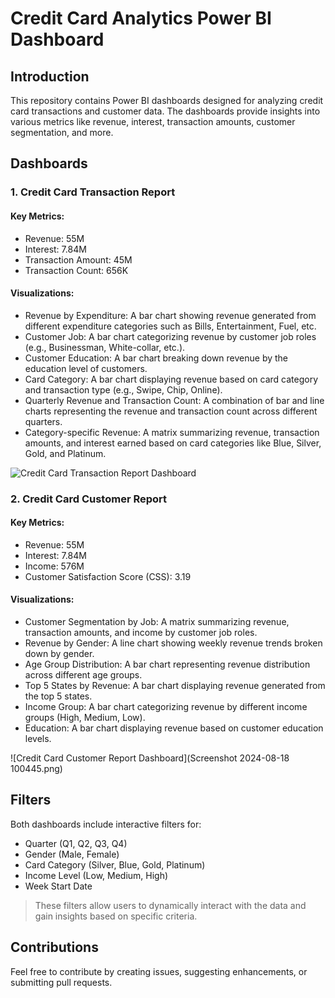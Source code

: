 # Credit Card Analytics Power BI Dashboard
## Introduction
This repository contains Power BI dashboards designed for analyzing credit card transactions and customer data. The dashboards provide insights into various metrics like revenue, interest, transaction amounts, customer segmentation, and more.

## Dashboards
### 1. Credit Card Transaction Report

#### Key Metrics:
- Revenue: 55M
- Interest: 7.84M
- Transaction Amount: 45M
- Transaction Count: 656K
#### Visualizations:
- Revenue by Expenditure: A bar chart showing revenue generated from different expenditure categories such as Bills, Entertainment, Fuel, etc.
- Customer Job: A bar chart categorizing revenue by customer job roles (e.g., Businessman, White-collar, etc.).
- Customer Education: A bar chart breaking down revenue by the education level of customers.
- Card Category: A bar chart displaying revenue based on card category and transaction type (e.g., Swipe, Chip, Online).
- Quarterly Revenue and Transaction Count: A combination of bar and line charts representing the revenue and transaction count across different quarters.
- Category-specific Revenue: A matrix summarizing revenue, transaction amounts, and interest earned based on card categories like Blue, Silver, Gold, and Platinum.

![Credit Card Transaction Report Dashboard](https://myoctocat.com/assets/images/base-octocat.svg)

### 2. Credit Card Customer Report

#### Key Metrics:
- Revenue: 55M
- Interest: 7.84M
- Income: 576M
- Customer Satisfaction Score (CSS): 3.19
#### Visualizations:
- Customer Segmentation by Job: A matrix summarizing revenue, transaction amounts, and income by customer job roles.
- Revenue by Gender: A line chart showing weekly revenue trends broken down by gender.
- Age Group Distribution: A bar chart representing revenue distribution across different age groups.
- Top 5 States by Revenue: A bar chart displaying revenue generated from the top 5 states.
- Income Group: A bar chart categorizing revenue by different income groups (High, Medium, Low).
- Education: A bar chart displaying revenue based on customer education levels.

 ![Credit Card Customer Report Dashboard](Screenshot 2024-08-18 100445.png)

## Filters
Both dashboards include interactive filters for:

- Quarter (Q1, Q2, Q3, Q4)
- Gender (Male, Female)
- Card Category (Silver, Blue, Gold, Platinum)
- Income Level (Low, Medium, High)
- Week Start Date
> These filters allow users to dynamically interact with the data and gain insights based on specific criteria.

## Contributions
Feel free to contribute by creating issues, suggesting enhancements, or submitting pull requests.
